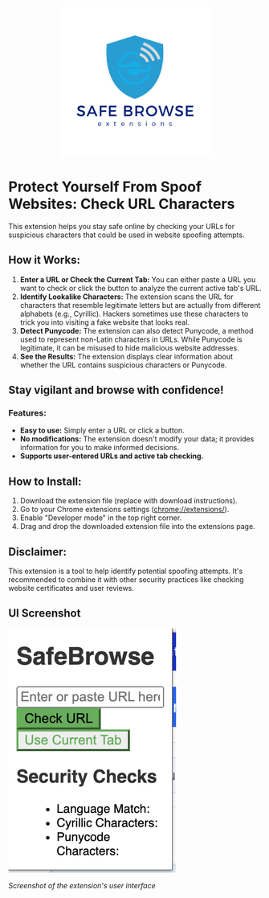 <!-- Centered logo -->
<p align="center">
  <img src="./logo.png" alt="App Logo" width="300
  ">
</p>

# Protect Yourself From Spoof Websites: Check URL Characters

This extension helps you stay safe online by checking your URLs for suspicious characters that could be used in website spoofing attempts.

## How it Works:

1. **Enter a URL or Check the Current Tab:** You can either paste a URL you want to check or click the button to analyze the current active tab's URL.
2. **Identify Lookalike Characters:** The extension scans the URL for characters that resemble legitimate letters but are actually from different alphabets (e.g., Cyrillic). Hackers sometimes use these characters to trick you into visiting a fake website that looks real.
3. **Detect Punycode:** The extension can also detect Punycode, a method used to represent non-Latin characters in URLs. While Punycode is legitimate, it can be misused to hide malicious website addresses.
4. **See the Results:** The extension displays clear information about whether the URL contains suspicious characters or Punycode.

## Stay vigilant and browse with confidence!

### Features:

- **Easy to use:** Simply enter a URL or click a button.
- **No modifications:** The extension doesn't modify your data; it provides information for you to make informed decisions.
- **Supports user-entered URLs and active tab checking.**

## How to Install:

1. Download the extension file (replace with download instructions).
2. Go to your Chrome extensions settings ([chrome://extensions/](chrome://extensions/)).
3. Enable "Developer mode" in the top right corner.
4. Drag and drop the downloaded extension file into the extensions page.

## Disclaimer:

This extension is a tool to help identify potential spoofing attempts. It's recommended to combine it with other security practices like checking website certificates and user reviews.

## UI Screenshot

![UI Screenshot](./UI.png)

*Screenshot of the extension's user interface*
